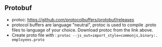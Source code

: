 ## Protobuf

- protoc: https://github.com/protocolbuffers/protobuf/releases
- protocol buffers are language "neutral", protoc is used to compile .proto files to language of your choice. Download protoc from the link above.
- Create proto file with : `protoc --js_out=import_style=commonjs,binary:. employees.proto`